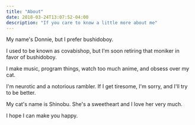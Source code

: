 ```yaml
---
title: "About"
date: 2018-03-24T13:07:52-04:00
description: "If you care to know a little more about me"
---
```


My name's Donnie, but I prefer bushidoboy.

I used to be known as covabishop, but I'm soon retiring that moniker in favor of bushidoboy.

I make music, program things, watch too much anime, and obsess over my cat.

I'm neurotic and a notorious rambler. If I get tiresome, I'm sorry, and I'll try to be better.

My cat's name is Shinobu. She's a sweetheart and I love her very much.

I hope I can make you happy.
